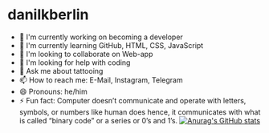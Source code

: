 # danilkberlin



- 🌱 I'm currently working on becoming a developer
- 🔭 I'm currently learning GitHub, HTML, CSS, JavaScript
- 👯 I'm looking to collaborate on Web-app
- 🤔 I'm looking for help with coding
- 💬 Ask me about tattooing
- 📫 How to reach me: E-Mail, Instagram, Telegram
- 😄 Pronouns: he/him
- ⚡ Fun fact: Computer doesn’t communicate and operate with letters, symbols, or numbers like human does hence, it communicates with what is called “binary code” or a series or 0’s and 1’s.
[![Anurag's GitHub stats](https://github-readme-stats.vercel.app/api?username=danilkberlin)](https://github.com/danilkberlin/github-readme-stats)
